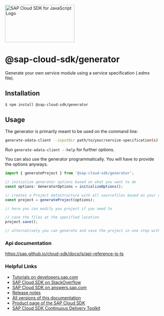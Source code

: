<a href="https://sap.com/s4sdk"><img src="https://help.sap.com/doc/2324e9c3b28748a4ae2ad08166d77675/1.0/en-US/logo-with-js.svg" alt="SAP Cloud SDK for JavaScript Logo" height="122.92" width="226.773"/></a>

# @sap-cloud-sdk/generator

Generate your own service module using a service specification (.edmx file).

## Installation

```sh
$ npm install @sap-cloud-sdk/generator
```

## Usage

The generator is primarily meant to be used on the command line:

```sh
generate-odata-client --inputDir path/to/your/service-specification(s) --outputDir path/where/the/modules/are/stored
```

Run `generate-odata-client --help` for further options.

You can also use the generator programmatically. You will have to provide the options anyways.

```ts
import { generateProject } from '@sap-cloud-sdk/generator';

// initialize generator options based on what you want to do
const options: GeneratorOptions = initializeOptions();

// creates a Project datastructure with all sourcefiles based on your options
const project = generateProject(options);

// here you can modify you project if you need to

// save the files at the specified location
project.save();

// alternatively you can generate and save the project in one step with: generate(options)
```

### Api documentation
https://sap.github.io/cloud-sdk/docs/js/api-reference-js-ts

### Helpful Links

- [Tutorials on developers.sap.com](https://developers.sap.com/tutorial-navigator.html?tag=products:technology-platform/sap-cloud-sdk/sap-cloud-sdk&tag=topic:javascript)
- [SAP Cloud SDK on StackOverflow](https://stackoverflow.com/questions/tagged/sap-cloud-sdk?tab=Newest)
- [SAP Cloud SDK on answers.sap.com](https://answers.sap.com/tags/73555000100800000895)
- [Release notes](https://help.sap.com/doc/2324e9c3b28748a4ae2ad08166d77675/1.0/en-US/js-index.html)
- [All versions of this documentation](https://help.sap.com/viewer/product/SAP_CLOUD_SDK/1.0/en-US)
- [Product page of the SAP Cloud SDK](https://developers.sap.com/topics/cloud-sdk.html)
- [SAP Cloud SDK Continuous Delivery Toolkit](https://github.com/SAP/cloud-s4-sdk-pipeline)
